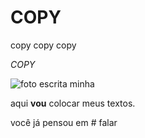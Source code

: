 # COPY
copy copy copy

*COPY*


![foto escrita minha](https://miro.medium.com/max/700/1*hVR5oeGoDfPlQw4mjfP3gA.jpeg)

aqui **vou** colocar meus textos.

você já pensou em # falar

